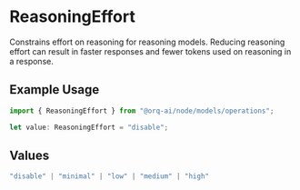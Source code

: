 # ReasoningEffort

Constrains effort on reasoning for reasoning models. Reducing reasoning effort can result in faster responses and fewer tokens used on reasoning in a response.

## Example Usage

```typescript
import { ReasoningEffort } from "@orq-ai/node/models/operations";

let value: ReasoningEffort = "disable";
```

## Values

```typescript
"disable" | "minimal" | "low" | "medium" | "high"
```